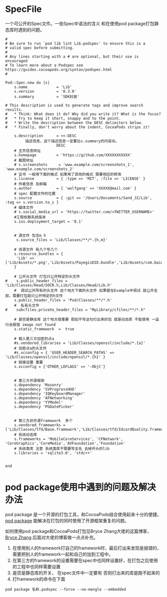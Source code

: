 # SpecFile
一个可公开的Spec文件。一些Spec中语法的含义  和在使用pod package打包静态库时遇到的问题。



 
```
#
# Be sure to run `pod lib lint Lib.podspec' to ensure this is a
# valid spec before submitting.
#
# Any lines starting with a # are optional, but their use is encouraged
# To learn more about a Podspec see https://guides.cocoapods.org/syntax/podspec.html
#

Pod::Spec.new do |s|
    s.name             = 'Lib'
    s.version          = '0.3.0'
    s.summary          = 'SDK封装'

# This description is used to generate tags and improve search results.
#   * Think: What does it do? Why did you write it? What is the focus?
#   * Try to keep it short, snappy and to the point.
#   * Write the description between the DESC delimiters below.
#   * Finally, don't worry about the indent, CocoaPods strips it!

    s.description      = <<-DESC
         描述信息，这个描述信息一定要比s.summary的内容长。
                       DESC
    # 主页信息网址
    s.homepage         = 'https://github.com/XXXXXXXXXXX'
    # 截图地址
    # s.screenshots     = 'www.example.com/screenshots_1', 'www.example.com/screenshots_2'
    # 证书 一般用下面的格式 如果用了其他的格式 需要相应的修改
    s.license          = { :type => 'MIT', :file => 'LICENSE' }
    # 作者信息 及邮箱
    s.author           = { 'wolfgang' => 'XXXXX@mail.com' }
    # spec 配置文件的位置
    s.source           = { :git => '/Users/Documents/Sand_JZ/Lib', :tag => s.version.to_s }
    # 媒体文件
    # s.social_media_url = 'https://twitter.com/<TWITTER_USERNAME>'
    #工程依赖系统版本
    s.ios.deployment_target = '8.1'


    # 源文件 包含m h
     s.source_files = 'Lib/Classes/**/*.{h,m}'

    # 资源文件 有几个写几个
    s.resource_bundles = {
     'Lib' => ['Lib/Assets/*.png','Lib/Assets/PayegisDID.bundle','Lib/Assets/com.baidu.idl.face.faceSDK.bundle','Lib/Assets/com.baidu.idl.face.model.bundle','Lib/Assets/CWResource.bundle','Lib/Assets/sandpaysocr.bundle','PGDatePicker/PGDatePicker.bundle']
    }
    
    # 公开头文件 打包只公开特定的头文件
#    s.public_header_files = 'Lib/Classes/Head/SOCR.h,Lib/Classes/Head/Lib.h'
    #  调试公开所有的头文件 这个地方下面的头文件 如果是在Example中调试 就公开全部，需要打包就只公开特定的h文件
    s.public_header_files = 'Pod/Classes/**/*.h'
    #  私有头文件  
#    subcfiles.private_header_files = "MyLibrary/cfiles/**/*.h"

    # 是否是静态库 这个地方很重要 假如不写这句打出来的包 就是动态库 不能使用 一运行会报错 image not found
    s.static_framework  =  true

    # 载入第三方加密的点a
    #s.vendored_libraries = 'Lib/Classes/openssl/include/*.{a}'
    # 加密点a的头文件
    #s.xcconfig = { 'USER_HEADER_SEARCH_PATHS' => 'Lib/Classes/openssl/include/openssl/*.{h}' }
    # 链接设置 重要
    s.xcconfig = {'OTHER_LDFLAGS' => '-ObjC'}


    # 第三方开源框架
    s.dependency 'Masonry'
    s.dependency 'SVProgressHUD'
    s.dependency 'IQKeyboardManager'
    s.dependency 'AFNetworking'
    s.dependency 'YYModel'
    s.dependency 'PGDatePicker'


    # 第三方非开源framework  多个
    s.vendored_frameworks = ['Lib/Classes/tfd/Base.framework','Lib/Classes/tfd/IdcardQuality.framework']
    # 系统动态库
    s.frameworks = 'MobileCoreServices', 'CFNetwork', 'CoreGraphics','CoreMedia','AVFoundation','Foundation'
    # 系统类库 注意 系统类库不需要写全名 去掉开头的lib
    s.libraries = 'sqlite3.0', 'stdc++'


end

```



# pod package使用中遇到的问题及解决办法

pod package 是一个开源的打包工具，和CocoaPods结合使用起来十分的便捷。[pod package](https://github.com/CocoaPods/cocoapods-packager) 能解决在打包的同时使用了开源框架重复的问题。

如何使用pod package和CocoaPods打包见Bryce Zhang大佬的这篇博客，[Bryce Zhang](http://www.cnblogs.com/brycezhang/p/4117180.html).后面对大佬的博客做一点点补充。

1. 在使用别人的framework打自己的framework时，最后打出来发现是报错的，需要把别人的framework一起和自己的加到工程中。
2. 在第三方的framework的设置需要在spec中也同样设置好，在打包之后使用的工程中也同样需要设置
3. 是否是静态库的开关， 在spec文件中一定要有 否则打出来的库是跑不起来的
4. 打framework的命令在下面
 
 `pod package 名称.podspec --force --no-mangle --embedded
 `
 
 
 
 

    

